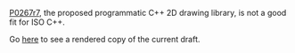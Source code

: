 [P0267r7](https://wg21.link/P0267r7), the proposed programmatic C++ 2D drawing library, is not a good fit for ISO C++.

Go [here](https://api.csswg.org/bikeshed/?url=https://raw.githubusercontent.com/brycelelbach/diet_graphics/master/diet_graphics.bs&force=1) to see a rendered copy of the current draft.

